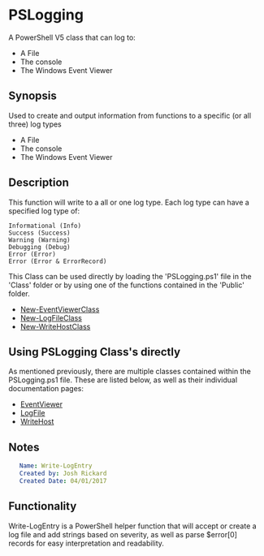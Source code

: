 # PSLogging
A PowerShell V5 class that can log to:
+ A File
+ The console
+ The Windows Event Viewer

## Synopsis
Used to create and output information from functions to a specific (or all three) log types

+ A File
+ The console
+ The Windows Event Viewer

## Description
This function will write to a all or one log type.  Each log type can have a specified log type of:

```
Informational (Info)
Success (Success)
Warning (Warning)
Debugging (Debug)
Error (Error)
Error (Error & ErrorRecord)
```

This Class can be used directly by loading the 'PSLogging.ps1' file in the 'Class' folder or by using one of the functions contained in the 'Public' folder.  

+ [New-EventViewerClass](docs/New-EventViewerClass.md)
+ [New-LogFileClass](docs/New-LogFileClass.md)
+ [New-WriteHostClass](docs/New-WriteHostClass.md)

## Using PSLogging Class's directly
As mentioned previously, there are multiple classes contained within the PSLogging.ps1 file.  These are listed below, as well as their individual documentation pages:

+ [EventViewer](docs/EventViewer.md)
+ [LogFile](docs/LogFile.md)
+ [WriteHost](docs/WriteHost.md)

## Notes
```yaml
   Name: Write-LogEntry
   Created by: Josh Rickard
   Created Date: 04/01/2017
```
## Functionality
Write-LogEntry is a PowerShell helper function that will accept or create a log file and add strings based on severity, as well as parse $error[0] records for easy interpretation and readability.